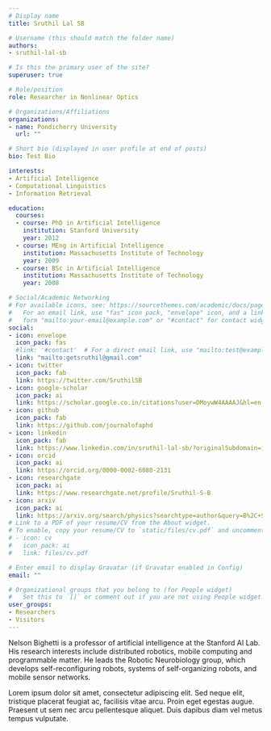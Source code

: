 ```yaml
---
# Display name
title: Sruthil Lal SB

# Username (this should match the folder name)
authors:
- sruthil-lal-sb

# Is this the primary user of the site?
superuser: true

# Role/position
role: Researcher in Nonlinear Optics

# Organizations/Affiliations
organizations:
- name: Pondicherry University
  url: ""

# Short bio (displayed in user profile at end of posts)
bio: Test Bio

interests:
- Artificial Intelligence
- Computational Linguistics
- Information Retrieval

education:
  courses:
  - course: PhD in Artificial Intelligence
    institution: Stanford University
    year: 2012
  - course: MEng in Artificial Intelligence
    institution: Massachusetts Institute of Technology
    year: 2009
  - course: BSc in Artificial Intelligence
    institution: Massachusetts Institute of Technology
    year: 2008

# Social/Academic Networking
# For available icons, see: https://sourcethemes.com/academic/docs/page-builder/#icons
#   For an email link, use "fas" icon pack, "envelope" icon, and a link in the
#   form "mailto:your-email@example.com" or "#contact" for contact widget.
social:
- icon: envelope
  icon_pack: fas
  #link: '#contact'  # For a direct email link, use "mailto:test@example.org".
  link: "mailto:getsruthil@gmail.com"
- icon: twitter
  icon_pack: fab
  link: https://twitter.com/SruthilSB
- icon: google-scholar
  icon_pack: ai
  link: https://scholar.google.co.in/citations?user=DMoywW4AAAAJ&hl=en
- icon: github
  icon_pack: fab
  link: https://github.com/journalofaphd
- icon: linkedin
  icon_pack: fab
  link: https://www.linkedin.com/in/sruthil-lal-sb/?originalSubdomain=in
- icon: orcid
  icon_pack: ai
  link: https://orcid.org/0000-0002-6080-2131
- icon: researchgate
  icon_pack: ai
  link: https://www.researchgate.net/profile/Sruthil-S-B
- icon: arxiv
  icon_pack: ai
  link: https://arxiv.org/search/physics?searchtype=author&query=B%2C+S+L+S
# Link to a PDF of your resume/CV from the About widget.
# To enable, copy your resume/CV to `static/files/cv.pdf` and uncomment the lines below.
# - icon: cv
#   icon_pack: ai
#   link: files/cv.pdf

# Enter email to display Gravatar (if Gravatar enabled in Config)
email: ""

# Organizational groups that you belong to (for People widget)
#   Set this to `[]` or comment out if you are not using People widget.
user_groups:
- Researchers
- Visitors
---
```


Nelson Bighetti is a professor of artificial intelligence at the Stanford AI Lab. His research interests include distributed robotics, mobile computing and programmable matter. He leads the Robotic Neurobiology group, which develops self-reconfiguring robots, systems of self-organizing robots, and mobile sensor networks.

Lorem ipsum dolor sit amet, consectetur adipiscing elit. Sed neque elit, tristique placerat feugiat ac, facilisis vitae arcu. Proin eget egestas augue. Praesent ut sem nec arcu pellentesque aliquet. Duis dapibus diam vel metus tempus vulputate.
